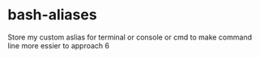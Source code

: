 # bash-aliases
Store my custom aslias for terminal or console or cmd to make command line more essier to approach
6